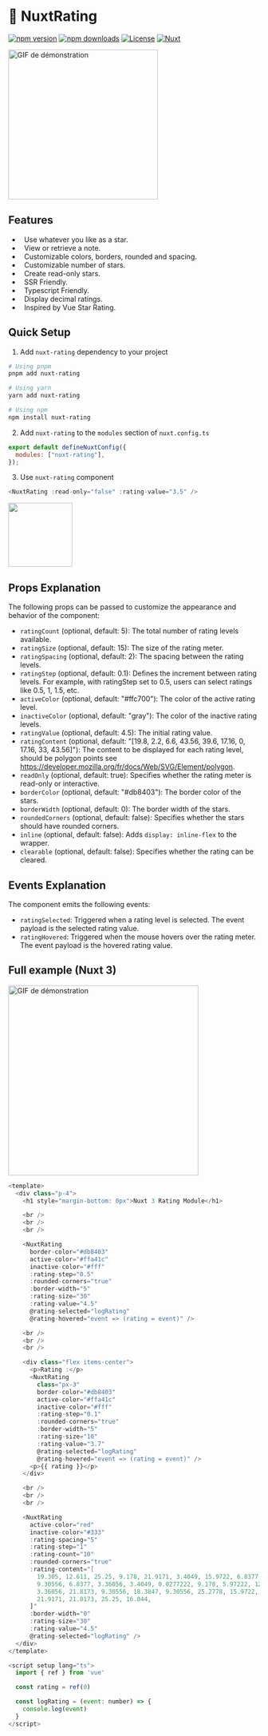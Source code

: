 <!--
Get your module up and running quickly.

Find and replace all on all files (CMD+SHIFT+F):
- Name: My Module
- Package name: nuxt-rating
- Description: My new Nuxt module
-->

# 🌠 NuxtRating

[![npm version][npm-version-src]][npm-version-href]
[![npm downloads][npm-downloads-src]][npm-downloads-href]
[![License][license-src]][license-href]
[![Nuxt][nuxt-src]][nuxt-href]

<img src="https://i.postimg.cc/K8Sp6WFy/Enregistrement-2024-07-03-134919.gif" alt="GIF de démonstration" width="300">

## Features

<!-- Highlight some of the features your module provide here -->

- &nbsp; Use whatever you like as a star.
- &nbsp; View or retrieve a note.
- &nbsp; Customizable colors, borders, rounded and spacing.
- &nbsp; Customizable number of stars.
- &nbsp; Create read-only stars.
- &nbsp; SSR Friendly.
- &nbsp; Typescript Friendly.
- &nbsp; Display decimal ratings.
- &nbsp; Inspired by Vue Star Rating.

## Quick Setup

1. Add `nuxt-rating` dependency to your project

```bash
# Using pnpm
pnpm add nuxt-rating

# Using yarn
yarn add nuxt-rating

# Using npm
npm install nuxt-rating
```

2. Add `nuxt-rating` to the `modules` section of `nuxt.config.ts`

```js
export default defineNuxtConfig({
  modules: ["nuxt-rating"],
});
```

3. Use `nuxt-rating` component

```js
<NuxtRating :read-only="false" :rating-value="3.5" />
```

<img src="https://i.postimg.cc/zBwLZ85C/Sans-titre.jpg" width="128">

## Props Explanation

The following props can be passed to customize the appearance and behavior of the component:

- `ratingCount` (optional, default: 5): The total number of rating levels available.
- `ratingSize` (optional, default: 15): The size of the rating meter.
- `ratingSpacing` (optional, default: 2): The spacing between the rating levels.
- `ratingStep` (optional, default: 0.1): Defines the increment between rating levels. For example, with ratingStep set to 0.5, users can select ratings like 0.5, 1, 1.5, etc.
- `activeColor` (optional, default: "#ffc700"): The color of the active rating level.
- `inactiveColor` (optional, default: "gray"): The color of the inactive rating levels.
- `ratingValue` (optional, default: 4.5): The initial rating value.
- `ratingContent` (optional, default: "[19.8, 2.2, 6.6, 43.56, 39.6, 17.16, 0, 17.16, 33, 43.56]"): The content to be displayed for each rating level, should be polygon points see https://developer.mozilla.org/fr/docs/Web/SVG/Element/polygon.
- `readOnly` (optional, default: true): Specifies whether the rating meter is read-only or interactive.
- `borderColor` (optional, default: "#db8403"): The border color of the stars.
- `borderWidth` (optional, default: 0): The border width of the stars.
- `roundedCorners` (optional, default: false): Specifies whether the stars should have rounded corners.
- `inline` (optional, default: false): Adds `display: inline-flex` to the wrapper.
- `clearable` (optional, default: false): Specifies whether the rating can be cleared.

## Events Explanation

The component emits the following events:

- `ratingSelected`: Triggered when a rating level is selected. The event payload is the selected rating value.
- `ratingHovered`: Triggered when the mouse hovers over the rating meter. The event payload is the hovered rating value.

## Full example (Nuxt 3)

<img src="https://i.postimg.cc/hGGYsdcJ/Nuxt-Rating.png" alt="GIF de démonstration" width="381">

```js
<template>
  <div class="p-4">
    <h1 style="margin-bottom: 0px">Nuxt 3 Rating Module</h1>

    <br />
    <br />
    <br />

    <NuxtRating
      border-color="#db8403"
      active-color="#ffa41c"
      inactive-color="#fff"
      :rating-step="0.5"
      :rounded-corners="true"
      :border-width="5"
      :rating-size="30"
      :rating-value="4.5"
      @rating-selected="logRating"
      @rating-hovered="event => (rating = event)" />

    <br />
    <br />
    <br />

    <div class="flex items-center">
      <p>Rating :</p>
      <NuxtRating
        class="px-3"
        border-color="#db8403"
        active-color="#ffa41c"
        inactive-color="#fff"
        :rating-step="0.1"
        :rounded-corners="true"
        :border-width="5"
        :rating-size="10"
        :rating-value="3.7"
        @rating-selected="logRating"
        @rating-hovered="event => (rating = event)" />
      <p>{{ rating }}</p>
    </div>

    <br />
    <br />
    <br />

    <NuxtRating
      active-color="red"
      inactive-color="#333"
      :rating-spacing="5"
      :rating-step="1"
      :rating-count="10"
      :rounded-corners="true"
      :rating-content="[
        19.305, 12.611, 25.25, 9.178, 21.9171, 3.4049, 15.9722, 6.8377, 15.9722, 0, 9.30556, 0,
        9.30556, 6.8377, 3.36056, 3.4049, 0.0277222, 9.178, 5.97222, 12.611, 0.0277778, 16.044,
        3.36056, 21.8173, 9.30556, 18.3847, 9.30556, 25.2778, 15.9722, 25.2778, 15.9722, 18.3847,
        21.9171, 21.8173, 25.25, 16.044,
      ]"
      :border-width="0"
      :rating-size="30"
      :rating-value="4.5"
      @rating-selected="logRating" />
  </div>
</template>

<script setup lang="ts">
  import { ref } from 'vue'

  const rating = ref(0)

  const logRating = (event: number) => {
    console.log(event)
  }
</script>
```

<!-- Badges -->

[npm-version-src]: https://img.shields.io/npm/v/nuxt-rating/latest.svg?style=flat&colorA=18181B&colorB=28CF8D
[npm-version-href]: https://npmjs.com/package/nuxt-rating
[npm-downloads-src]: https://img.shields.io/npm/dm/nuxt-rating.svg?style=flat&colorA=18181B&colorB=28CF8D
[npm-downloads-href]: https://npmjs.com/package/nuxt-rating
[license-src]: https://img.shields.io/npm/l/nuxt-rating.svg?style=flat&colorA=18181B&colorB=28CF8D
[license-href]: https://npmjs.com/package/nuxt-rating/blob/main/LICENSE
[nuxt-src]: https://img.shields.io/badge/Nuxt-18181B?logo=nuxt.js
[nuxt-href]: https://nuxt.com
